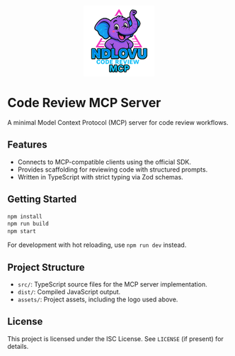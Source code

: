 <p align="center">
  <img src="assets/codendlovulogo.png" alt="Code Review MCP Server logo" width="160">
</p>

# Code Review MCP Server

A minimal Model Context Protocol (MCP) server for code review workflows.

## Features

- Connects to MCP-compatible clients using the official SDK.
- Provides scaffolding for reviewing code with structured prompts.
- Written in TypeScript with strict typing via Zod schemas.

## Getting Started

```bash
npm install
npm run build
npm start
```

For development with hot reloading, use `npm run dev` instead.

## Project Structure

- `src/`: TypeScript source files for the MCP server implementation.
- `dist/`: Compiled JavaScript output.
- `assets/`: Project assets, including the logo used above.

## License

This project is licensed under the ISC License. See `LICENSE` (if present) for details.
